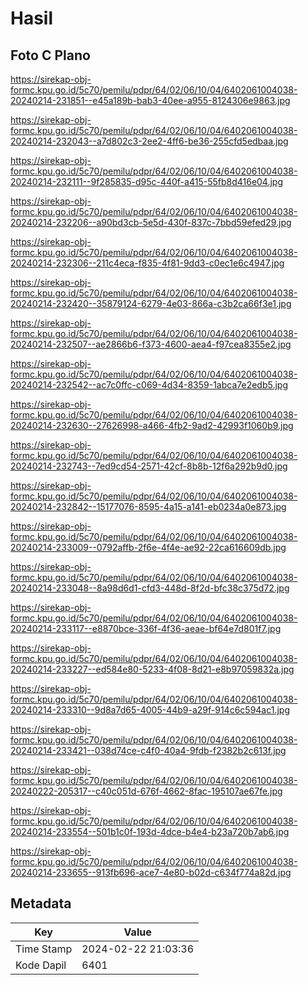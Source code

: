 # Hasil

## Foto C Plano

https://sirekap-obj-formc.kpu.go.id/5c70/pemilu/pdpr/64/02/06/10/04/6402061004038-20240214-231851--e45a189b-bab3-40ee-a955-8124306e9863.jpg

https://sirekap-obj-formc.kpu.go.id/5c70/pemilu/pdpr/64/02/06/10/04/6402061004038-20240214-232043--a7d802c3-2ee2-4ff6-be36-255cfd5edbaa.jpg

https://sirekap-obj-formc.kpu.go.id/5c70/pemilu/pdpr/64/02/06/10/04/6402061004038-20240214-232111--9f285835-d95c-440f-a415-55fb8d416e04.jpg

https://sirekap-obj-formc.kpu.go.id/5c70/pemilu/pdpr/64/02/06/10/04/6402061004038-20240214-232206--a90bd3cb-5e5d-430f-837c-7bbd59efed29.jpg

https://sirekap-obj-formc.kpu.go.id/5c70/pemilu/pdpr/64/02/06/10/04/6402061004038-20240214-232306--211c4eca-f835-4f81-9dd3-c0ec1e6c4947.jpg

https://sirekap-obj-formc.kpu.go.id/5c70/pemilu/pdpr/64/02/06/10/04/6402061004038-20240214-232420--35879124-6279-4e03-866a-c3b2ca66f3e1.jpg

https://sirekap-obj-formc.kpu.go.id/5c70/pemilu/pdpr/64/02/06/10/04/6402061004038-20240214-232507--ae2866b6-f373-4600-aea4-f97cea8355e2.jpg

https://sirekap-obj-formc.kpu.go.id/5c70/pemilu/pdpr/64/02/06/10/04/6402061004038-20240214-232542--ac7c0ffc-c069-4d34-8359-1abca7e2edb5.jpg

https://sirekap-obj-formc.kpu.go.id/5c70/pemilu/pdpr/64/02/06/10/04/6402061004038-20240214-232630--27626998-a466-4fb2-9ad2-42993f1060b9.jpg

https://sirekap-obj-formc.kpu.go.id/5c70/pemilu/pdpr/64/02/06/10/04/6402061004038-20240214-232743--7ed9cd54-2571-42cf-8b8b-12f6a292b9d0.jpg

https://sirekap-obj-formc.kpu.go.id/5c70/pemilu/pdpr/64/02/06/10/04/6402061004038-20240214-232842--15177076-8595-4a15-a141-eb0234a0e873.jpg

https://sirekap-obj-formc.kpu.go.id/5c70/pemilu/pdpr/64/02/06/10/04/6402061004038-20240214-233009--0792affb-2f6e-4f4e-ae92-22ca616609db.jpg

https://sirekap-obj-formc.kpu.go.id/5c70/pemilu/pdpr/64/02/06/10/04/6402061004038-20240214-233048--8a98d6d1-cfd3-448d-8f2d-bfc38c375d72.jpg

https://sirekap-obj-formc.kpu.go.id/5c70/pemilu/pdpr/64/02/06/10/04/6402061004038-20240214-233117--e8870bce-336f-4f36-aeae-bf64e7d801f7.jpg

https://sirekap-obj-formc.kpu.go.id/5c70/pemilu/pdpr/64/02/06/10/04/6402061004038-20240214-233227--ed584e80-5233-4f08-8d21-e8b97059832a.jpg

https://sirekap-obj-formc.kpu.go.id/5c70/pemilu/pdpr/64/02/06/10/04/6402061004038-20240214-233310--9d8a7d65-4005-44b9-a29f-914c6c594ac1.jpg

https://sirekap-obj-formc.kpu.go.id/5c70/pemilu/pdpr/64/02/06/10/04/6402061004038-20240214-233421--038d74ce-c4f0-40a4-9fdb-f2382b2c613f.jpg

https://sirekap-obj-formc.kpu.go.id/5c70/pemilu/pdpr/64/02/06/10/04/6402061004038-20240222-205317--c40c051d-676f-4662-8fac-195107ae67fe.jpg

https://sirekap-obj-formc.kpu.go.id/5c70/pemilu/pdpr/64/02/06/10/04/6402061004038-20240214-233554--501b1c0f-193d-4dce-b4e4-b23a720b7ab6.jpg

https://sirekap-obj-formc.kpu.go.id/5c70/pemilu/pdpr/64/02/06/10/04/6402061004038-20240214-233655--913fb696-ace7-4e80-b02d-c634f774a82d.jpg


## Metadata

| Key        | Value               |
| ---------- | ------------------- |
| Time Stamp | 2024-02-22 21:03:36 |
| Kode Dapil | 6401                |



